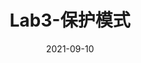 ---
bookCollapseSection: true
weight: 4
title: Lab3-保护模式
date: 2021-09-10
image: /covers/xv6.png
---